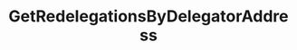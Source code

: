 ---
title: GetRedelegationsByDelegatorAddress
api:
  file: Consensus Client Api.openapi.json
  operationId: get_staking-delegators-delegator-addr-redelegations
hidden: false
---